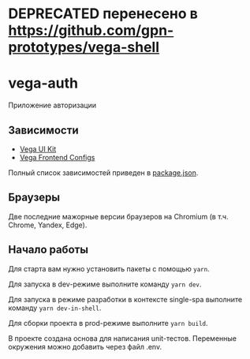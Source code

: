 # DEPRECATED перенесено в https://github.com/gpn-prototypes/vega-shell
# vega-auth

Приложение авторизации

## Зависимости

- [Vega UI Kit](https://github.com/gpn-prototypes/vega-ui)
- [Vega Frontend Configs](https://github.com/gpn-prototypes/frontend-configs)

Полный список зависимостей приведен в [package.json](package.json).

## Браузеры

Две последние мажорные версии браузеров на Chromium (в т.ч. Chrome, Yandex, Edge).

## Начало работы

Для старта вам нужно установить пакеты с помощью `yarn`.

Для запуска в dev-режиме выполните команду `yarn dev`.

Для запуска в режиме разработки в контексте single-spa выполните команду `yarn dev-in-shell`.

Для сборки проекта в prod-режиме выполните `yarn build`.

В проекте создана основа для написания unit-тестов. Переменные окружения можно добавить через файл .env.
